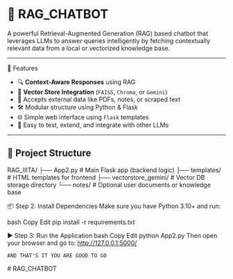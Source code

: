 # 🤖 RAG_CHATBOT

A powerful Retrieval-Augmented Generation (RAG) based chatbot that leverages LLMs to answer queries intelligently by fetching contextually relevant data from a local or vectorized knowledge base.

---

📌 Features

- 🔍 **Context-Aware Responses** using RAG
- 🧠 **Vector Store Integration** (`FAISS`, `Chroma`, or `Gemini`)
- 📁 Accepts external data like PDFs, notes, or scraped text
- 🛠️ Modular structure using Python & Flask
- 🌐 Simple web interface using `Flask` templates
- 🧪 Easy to test, extend, and integrate with other LLMs

---
 
## 📂 Project Structure

RAG_IIITA/
├── App2.py # Main Flask app (backend logic)
├── templates/ # HTML templates for frontend
├── vectorstore_gemini/ # Vector DB storage directory
└── notes/ # Optional user documents or knowledge base

📦 Step 2: Install Dependencies
Make sure you have Python 3.10+ and run:

bash
Copy
Edit
pip install -r requirements.txt

▶️ Step 3: Run the Application
bash
Copy
Edit
python App2.py
Then open your browser and go to:
http://127.0.0.1:5000/  


    AND THAT'S IT YOU ARE GOOD TO GO
    

#   R A G _ C H A T B O T  
 